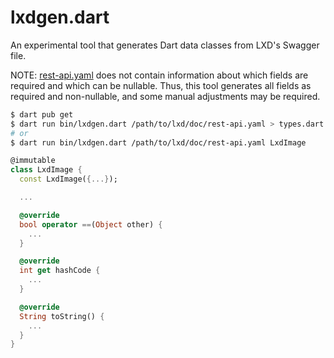 # lxdgen.dart

An experimental tool that generates Dart data classes from LXD's Swagger file.

NOTE: [rest-api.yaml](https://github.com/lxc/lxd/blob/master/doc/rest-api.yaml)
does not contain information about which fields are required and which can be
nullable. Thus, this tool generates all fields as required and non-nullable, and
some manual adjustments may be required.

```sh
$ dart pub get
$ dart run bin/lxdgen.dart /path/to/lxd/doc/rest-api.yaml > types.dart
# or
$ dart run bin/lxdgen.dart /path/to/lxd/doc/rest-api.yaml LxdImage
```

```dart
@immutable
class LxdImage {
  const LxdImage({...});

  ...

  @override
  bool operator ==(Object other) {
    ...
  }

  @override
  int get hashCode {
    ...
  }

  @override
  String toString() {
    ...
  }
}
```

